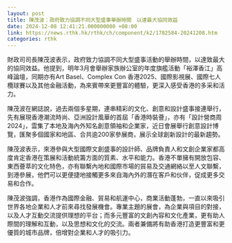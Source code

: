 ```yaml
---
layout: post
title: 陳茂波：政府致力協調不同大型盛事舉辦時間　以達最大協同效益
date: 2024-12-08 12:41:21.000000000 +08:00
link: https://news.rthk.hk/rthk/ch/component/k2/1782584-20241208.htm
categories: rthk
---
```


財政司司長陳茂波表示，政府致力協調不同大型盛事活動的舉辦時間，以達致最大的協同效益。他提到，明年3月會舉辦家族辦公室的年度旗艦活動「裕澤香江」高峰論壇，同期亦有Art Basel、Complex Con 香港2025、國際影視展、國際七人欖球賽以及其他金融活動，為來賓帶來更豐富的體驗，更深入感受香港的多采和活力。

陳茂波在網誌說，過去兩個多星期，連串精彩的文化、創意和設計盛事接連舉行，先有展現香港潮流時尚、亞洲設計風華的首屆「香港時裝薈」，亦有「設計營商周2024」，雲集了本地及海內外知名創意領袖和企業家，近日會展舉行創意設計博覽，匯聚多個國家和地區、合共逾200家參展商，展示全球創新設計的最新趨勢。

陳茂波表示，來港參與大型國際文創盛事的設計師、品牌負責人和文創企業家都高度肯定香港在策展和活動統籌方面的質素、水平和能力。香港不單擁有開放包容、東西薈萃的文化特色，亦有聯繫內地和國際市場的貿易及交通網絡以至人文聯繫，到港參展，他們可以更便捷地接觸更多來自海內外的潛在客戶和伙伴，促成更多交易和合作。

陳茂波強調，香港作為國際金融、貿易和航運中心，商業活動蓬勃，一直以來吸引世界各地企業和人才前來尋找發展機會。專業主題的展會，為企業與項目的對接，以及人才互動交流提供理想的平台；而多元豐富的文創內容和文化產業，更有助人際間的理解和互動，以及思想和文化的交流。兩者兼備將有助香港打造更豐富和更優質的城市品牌，倍增對企業和人才的吸引力。
